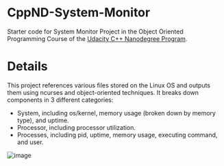 # CppND-System-Monitor

Starter code for System Monitor Project in the Object Oriented Programming Course of the [Udacity C++ Nanodegree Program](https://www.udacity.com/course/c-plus-plus-nanodegree--nd213). 

# Details

This project references various files stored on the Linux OS and outputs them using ncurses and object-oriented techniques. It breaks down components in 3 different categories:
* System, including os/kernel, memory usage (broken down by memory type), and uptime.
* Processor, including processor utilization.
* Processes, including pid, uptime, memory usage, executing command, and user.

![image](https://user-images.githubusercontent.com/24849659/222046852-2469072c-4fbb-4f4f-8e07-927331258a63.png)
